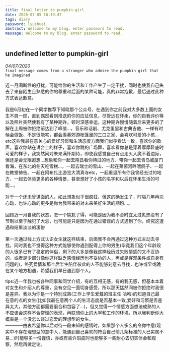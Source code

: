 ```yaml
---
title: final letter to pumpkin-girl
date: 2020-07-05 16:19:47
tags: diary
password: lyushuai
abstract: Welcome to my blog, enter password to read.
message: Welcome to my blog, enter password to read.
---
```

## undefined letter to pumpkin-girl

*04/07/2020*<br>
`final message comes from a stranger who admire the pumpkin girl that he imagined`



近一月间断性的打扰，可能给你的生活和工作产生了一定干扰，同时也使我自己失去了来自陌生且熟悉的你的尊重和后面的某种可能，真的非常抱歉，最后通过此种方式表达歉意。<br><br>
我是6月初在一个同学推荐下知晓那个公众号，在遇到你之前我对大多数上面的女生不屑一顾，直到偶然看到推送的你的应征信息，尽管远在怀柔，你的自我评价等以及照片突然使我有了某种期许，顿时深感幸运，这种期许慢慢随着后来更多的了解在上周被你拒绝前达到了峰值…，音乐和话剧、尤克里里和古典吉他、一样有时候会做饭、不是很能宅，都会羡慕郊游帐篷里的三口之家、会喜欢可爱的小孩…etc这些我最在意关心的爱好习惯和生活态度方面我们似乎看法一致，喜欢你的歌声，喜欢你站在讲台上的样子，喜欢你跳的广场舞，喜欢看你总是穿着厚厚鞋底时可爱的样子，我突然间对未来满怀期待，即使我感觉自己有点走火入魔不着边际，但还是会无限遐想…想象和你一起去南昌看你待过的地方、带你一起去青岛或厦门看海，在东北的冬天吃雪糕…，一起去瑞士的雪山、一起在莱茵河畔喂鸽子、一起在教堂祷告、一起在阿布扎比游览大清真寺etc，一起重温所有你我曾经去过的地方，一起去体验更多的各种情景，甚至想好了小孩的名字和以后在怀柔生活的可能…。<br><br>
对于一个还未曾谋面的人，如此想象似乎很疯狂、但这的确发生了，时隔几年再次心动，也许心动的更多是你为我带来的对未来美好生活的期盼…。<br><br>
回顾近一月自我的状态，怎一个尴尬了得，可能是因为我不合时宜太过炙热没有了节制以至于触犯了大忌，也可能是只是因为在通过错误的方式遇到了你，终究这遭遇和结果淡淡的凄惨<br><br>
第一次通过线上方式认识女生就这样结束，后面我不会再通过这种方式主动去寻找，同时我也不觉得这种方式能够使你遇到配得上你的男生(毕竟我们这个年龄段的人很多已有了稳定的伴侣，剩下的大多是像我这样经历过失败情感的又不妥协的，或者是少部分像你这样缺乏感情经历也不妥协的人，再或是客观条件或自身有问题的)，终究爱情和那个后半生陪伴彼此的人不能够刻意去寻找，也许或早或晚在某个地方相遇，希望我们早日遇到那个人。

tips:近一年我也被各种同事和同学介绍，有的互相无感，有的我无感，但基本本着对女生和介绍人的尊重，会有空见一面切身感受，所以那天猛然间被你拒绝时我很是差异。我以为你是一个特别成熟(工作上学生爱戴的班主任 哈哈)的知道自己最在意的点的女生(比如我最在意两个人的生活态度是否基本一致,爱好和习惯是否差异太大，其他方面都需要磨合和包容了…)，但又觉得一个情感方面想法成熟的人不应该会这样不合常理的表现，再联想你上的大学和工作的环境，所以我判断你大概率是一个没怎么谈过恋爱的理想型的女生。<br>————由衷希望你以后对待一段未知的感情时，如果那个人多么的令你中意(现实中不存在理想型的意中人，能遇到自己喜欢的符合自己前几条标准的人已实属不易…)时能够多一份谨慎，亦或有些许瑕疵时也能够多一些耐心去切实体会和观察，然后再做定论。


